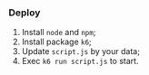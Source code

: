 ### Deploy
1. Install `node` and `npm`;
2. Install package `k6`;
3. Update `script.js` by your data;
4. Exec `k6 run script.js` to start.
